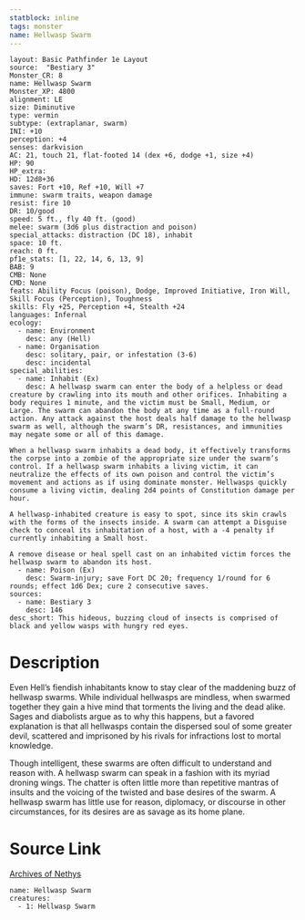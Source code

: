 ```yaml
---
statblock: inline
tags: monster
name: Hellwasp Swarm
---
```

```statblock
layout: Basic Pathfinder 1e Layout
source:  "Bestiary 3"
Monster_CR: 8
name: Hellwasp Swarm
Monster_XP: 4800
alignment: LE
size: Diminutive
type: vermin
subtype: (extraplanar, swarm)
INI: +10
perception: +4
senses: darkvision
AC: 21, touch 21, flat-footed 14 (dex +6, dodge +1, size +4)
HP: 90
HP_extra: 
HD: 12d8+36
saves: Fort +10, Ref +10, Will +7
immune: swarm traits, weapon damage
resist: fire 10
DR: 10/good
speed: 5 ft., fly 40 ft. (good)
melee: swarm (3d6 plus distraction and poison)
special_attacks: distraction (DC 18), inhabit
space: 10 ft.
reach: 0 ft.
pf1e_stats: [1, 22, 14, 6, 13, 9]
BAB: 9
CMB: None
CMD: None
feats: Ability Focus (poison), Dodge, Improved Initiative, Iron Will, Skill Focus (Perception), Toughness
skills: Fly +25, Perception +4, Stealth +24
languages: Infernal
ecology:
  - name: Environment
    desc: any (Hell)
  - name: Organisation
    desc: solitary, pair, or infestation (3-6)
    desc: incidental
special_abilities:
  - name: Inhabit (Ex)
    desc: A hellwasp swarm can enter the body of a helpless or dead creature by crawling into its mouth and other orifices. Inhabiting a body requires 1 minute, and the victim must be Small, Medium, or Large. The swarm can abandon the body at any time as a full-round action. Any attack against the host deals half damage to the hellwasp swarm as well, although the swarm’s DR, resistances, and immunities may negate some or all of this damage.

When a hellwasp swarm inhabits a dead body, it effectively transforms the corpse into a zombie of the appropriate size under the swarm’s control. If a hellwasp swarm inhabits a living victim, it can neutralize the effects of its own poison and control the victim’s movement and actions as if using dominate monster. Hellwasps quickly consume a living victim, dealing 2d4 points of Constitution damage per hour.

A hellwasp-inhabited creature is easy to spot, since its skin crawls with the forms of the insects inside. A swarm can attempt a Disguise check to conceal its inhabitation of a host, with a -4 penalty if currently inhabiting a Small host.

A remove disease or heal spell cast on an inhabited victim forces the hellwasp swarm to abandon its host.
  - name: Poison (Ex)
    desc: Swarm-injury; save Fort DC 20; frequency 1/round for 6 rounds; effect 1d6 Dex; cure 2 consecutive saves.
sources:
  - name: Bestiary 3
    desc: 146
desc_short: This hideous, buzzing cloud of insects is comprised of black and yellow wasps with hungry red eyes.
```
# Description
Even Hell’s fiendish inhabitants know to stay clear of the maddening buzz of hellwasp swarms. While individual hellwasps are mindless, when swarmed together they gain a hive mind that torments the living and the dead alike. Sages and diabolists argue as to why this happens, but a favored explanation is that all hellwasps contain the dispersed soul of some greater devil, scattered and imprisoned by his rivals for infractions lost to mortal knowledge.

Though intelligent, these swarms are often difficult to understand and reason with. A hellwasp swarm can speak in a fashion with its myriad droning wings. The chatter is often little more than repetitive mantras of insults and the voicing of the twisted and base desires of the swarm. A hellwasp swarm has little use for reason, diplomacy, or discourse in other circumstances, for its desires are as savage as its home plane.
# Source Link
[Archives of Nethys](https://aonprd.com/MonsterDisplay.aspx?ItemName=Hellwasp%20Swarm)
```encounter-table
name: Hellwasp Swarm
creatures:
  - 1: Hellwasp Swarm
```
